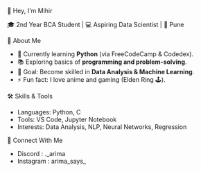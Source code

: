 👋 Hey, I'm Mihir

🎓 2nd Year BCA Student | 💻 Aspiring Data Scientist | 📍 Pune  

 🌱 About Me  
- 🔭 Currently learning **Python** (via FreeCodeCamp & Codedex).  
- 📚 Exploring basics of **programming and problem-solving**.  
- 🚀 Goal: Become skilled in **Data Analysis & Machine Learning**.  
- ⚡ Fun fact: I love anime and gaming (Elden Ring 🕹️).

 🛠️ Skills & Tools  
- Languages: Python, C  
- Tools: VS Code, Jupyter Notebook
- Interests: Data Analysis, NLP, Neural Networks, Regression

 🔗 Connect With Me  
-  Discord : ._arima
-  Instagram : arima_says_  


